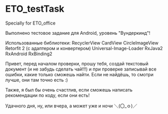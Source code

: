 # ETO_testTask
Specially for ETO_office 

Выполнено тестовое задание для Android, уровень "Вундеркинд"! 

Использованные библиотеки: RecyclerView CardView CircleImageView Retorfit 2 (с адаптером и конвертером) Universal-Image-Loader RxJava2 RxAndroid RxBinding2 

Привет, перед началом проверки, прошу тебя, создай текстовый документ (и не забудь сделать чай!!!) и при проверке записывай все ошибки, какие только сможешь найти. Если не найдёшь, то смотри лучше, они там точно есть :) 

Также, я был бы очень счастлив, если сможешь написать рекомендации по коду, если они есть! 

Удачного дня, ну, или вчера, а может уже и ночи ＼(〇_ｏ)／
